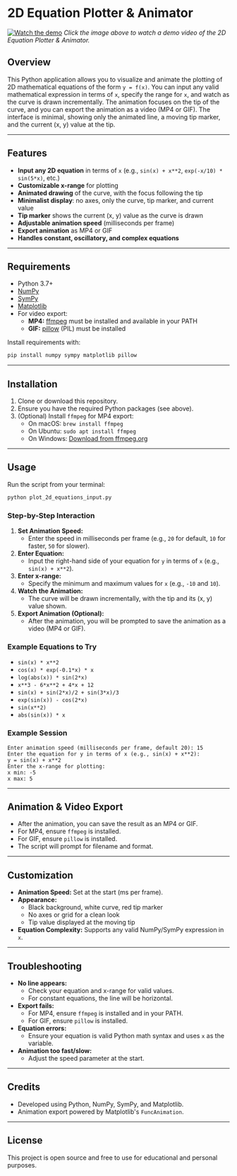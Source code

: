 # 2D Equation Plotter & Animator

[![Watch the demo](video_thumbnail.png)](git_video.mp4)
*Click the image above to watch a demo video of the 2D Equation Plotter & Animator.*

## Overview
This Python application allows you to visualize and animate the plotting of 2D mathematical equations of the form `y = f(x)`. You can input any valid mathematical expression in terms of `x`, specify the range for `x`, and watch as the curve is drawn incrementally. The animation focuses on the tip of the curve, and you can export the animation as a video (MP4 or GIF). The interface is minimal, showing only the animated line, a moving tip marker, and the current (x, y) value at the tip.

---

## Features
- **Input any 2D equation** in terms of `x` (e.g., `sin(x) + x**2`, `exp(-x/10) * sin(5*x)`, etc.)
- **Customizable x-range** for plotting
- **Animated drawing** of the curve, with the focus following the tip
- **Minimalist display**: no axes, only the curve, tip marker, and current value
- **Tip marker** shows the current (x, y) value as the curve is drawn
- **Adjustable animation speed** (milliseconds per frame)
- **Export animation** as MP4 or GIF
- **Handles constant, oscillatory, and complex equations**

---

## Requirements
- Python 3.7+
- [NumPy](https://numpy.org/)
- [SymPy](https://www.sympy.org/)
- [Matplotlib](https://matplotlib.org/)
- For video export:
  - **MP4:** [ffmpeg](https://ffmpeg.org/) must be installed and available in your PATH
  - **GIF:** [pillow](https://python-pillow.org/) (PIL) must be installed

Install requirements with:
```bash
pip install numpy sympy matplotlib pillow
```

---

## Installation
1. Clone or download this repository.
2. Ensure you have the required Python packages (see above).
3. (Optional) Install `ffmpeg` for MP4 export:
   - On macOS: `brew install ffmpeg`
   - On Ubuntu: `sudo apt install ffmpeg`
   - On Windows: [Download from ffmpeg.org](https://ffmpeg.org/download.html)

---

## Usage
Run the script from your terminal:
```bash
python plot_2d_equations_input.py
```

### Step-by-Step Interaction
1. **Set Animation Speed:**
   - Enter the speed in milliseconds per frame (e.g., `20` for default, `10` for faster, `50` for slower).
2. **Enter Equation:**
   - Input the right-hand side of your equation for `y` in terms of `x` (e.g., `sin(x) + x**2`).
3. **Enter x-range:**
   - Specify the minimum and maximum values for `x` (e.g., `-10` and `10`).
4. **Watch the Animation:**
   - The curve will be drawn incrementally, with the tip and its (x, y) value shown.
5. **Export Animation (Optional):**
   - After the animation, you will be prompted to save the animation as a video (MP4 or GIF).

### Example Equations to Try
- `sin(x) * x**2`
- `cos(x) * exp(-0.1*x) * x`
- `log(abs(x)) * sin(2*x)`
- `x**3 - 6*x**2 + 4*x + 12`
- `sin(x) + sin(2*x)/2 + sin(3*x)/3`
- `exp(sin(x)) - cos(2*x)`
- `sin(x**2)`
- `abs(sin(x)) * x`

### Example Session
```
Enter animation speed (milliseconds per frame, default 20): 15
Enter the equation for y in terms of x (e.g., sin(x) + x**2):
y = sin(x) + x**2
Enter the x-range for plotting:
x min: -5
x max: 5
```

---

## Animation & Video Export
- After the animation, you can save the result as an MP4 or GIF.
- For MP4, ensure `ffmpeg` is installed.
- For GIF, ensure `pillow` is installed.
- The script will prompt for filename and format.

---

## Customization
- **Animation Speed:** Set at the start (ms per frame).
- **Appearance:**
  - Black background, white curve, red tip marker
  - No axes or grid for a clean look
  - Tip value displayed at the moving tip
- **Equation Complexity:** Supports any valid NumPy/SymPy expression in `x`.

---

## Troubleshooting
- **No line appears:**
  - Check your equation and x-range for valid values.
  - For constant equations, the line will be horizontal.
- **Export fails:**
  - For MP4, ensure `ffmpeg` is installed and in your PATH.
  - For GIF, ensure `pillow` is installed.
- **Equation errors:**
  - Ensure your equation is valid Python math syntax and uses `x` as the variable.
- **Animation too fast/slow:**
  - Adjust the speed parameter at the start.

---

## Credits
- Developed using Python, NumPy, SymPy, and Matplotlib.
- Animation export powered by Matplotlib's `FuncAnimation`.

---

## License
This project is open source and free to use for educational and personal purposes.
